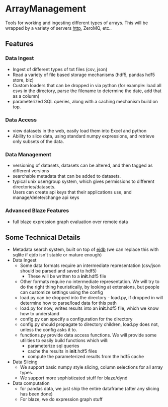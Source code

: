 ArrayManagement
===============

Tools for working and ingesting different types of arrays.  This will be wrapped by a variety of servers 
[http](https://github.com/ContinuumIO/blaze-web), ZeroMQ, etc..


## Features

### Data Ingest

- Ingest of different types of txt files (csv, json)
- Read a variety of file based storage mechanisms (hdf5, pandas hdf5 store, blz)
- Custom loaders that can be dropped in via python 
  (for example: load all csvs in the directory, parse the filename to determine the date, add that as a column)
- parameterized SQL queries, along with a caching mechanism build on top.

### Data Access 
- view datasets in the web, easily load them into Excel and python
- Ability to slice data, using standard numpy expressions, and retrieve only subsets of the data.

### Data Management
- versioning of datasets, datasets can be altered, and then tagged as different versions
- searchable metadata that can be added to datasets.
- typical unix user/group system, which gives permissions to different directories/datasets.  
  Users can create api keys that their applications use, and manage/delete/change api keys

### Advanced Blaze Features
- full blaze expression graph evaluation over remote data

## Some Technical Details
- Metadata search system, built on top of [ejdb](http://ejdb.org/) 
  (we can replace this with sqlite if ejdb isn't stable or mature enough)
- Data Ingest
  - Some data formats require an intermediate representation (csv/json should be parsed and saved to hdf5)
    - These will be written to a __init__.hdf5 file 
  - Other formats require no intermediate representation.  We will try to do the right thing heuristically, by 
    looking at extensions, but people can customize settings using the config
  - load.py can be dropped into the directory - load.py, if dropped in will determine how to parse/load data for this path
  - load.py for now, writes results into an __init__.hdf5 file, which we know how to understand
  - config.py can specify a configuration for the directory
  - config.py should propagate to directory children, load.py does not, unless the config asks it to.
  - functions.py provide data access functions.  We will provide some utilities to easily build functions which will:
    - parameterize sql queries
    - cache the results in __init__.hdf5 files
    - compute the parameterized results from the hdf5 cache
- Data Slicing
  - We support basic numpy style slicing, column selections for all array types.  
  - We support more sophisticated stuff for blaze/dynd
- Data computation
  - for pandas data, we just ship the entire dataframe (after any slicing has been done)
  - For blaze, we do expression graph stuff
